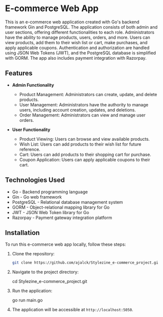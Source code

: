 # E-commerce Web App

This is an e-commerce web application created with Go's backend framework Gin and PostgreSQL. The application consists of both admin and user sections, offering different functionalities to each role. Administrators have the ability to manage products, users, orders, and more. Users can view products, add them to their wish list or cart, make purchases, and apply applicable coupons. Authentication and authorization are handled using JSON Web Tokens (JWT), and the PostgreSQL database is simplified with GORM. The app also includes payment integration with Razorpay.

## Features

- **Admin Functionality**
  - Product Management: Administrators can create, update, and delete products.
  - User Management: Administrators have the authority to manage users, including account creation, updates, and deletions.
  - Order Management: Administrators can view and manage user orders.

- **User Functionality**
  - Product Viewing: Users can browse and view available products.
  - Wish List: Users can add products to their wish list for future reference.
  - Cart: Users can add products to their shopping cart for purchase.
  - Coupon Application: Users can apply applicable coupons to their cart.

## Technologies Used

- Go - Backend programming language
- Gin - Go web framework
- PostgreSQL - Relational database management system
- GORM - Object-relational mapping library for Go
- JWT - JSON Web Token library for Go
- Razorpay - Payment gateway integration platform

## Installation

To run this e-commerce web app locally, follow these steps:

1. Clone the repository:

   ```bash
   git clone https://github.com/ajalck/Stylezine_e-commerce_project.git

2. Navigate to the project directory:

   cd Stylezine_e-commerce_project.git

3. Run the application:

   go run main.go

4. The application will be accessible at `http://localhost:5050`.



